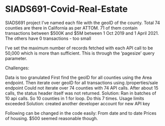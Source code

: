 # SIADS691-Covid-Real-Estate
SIADS691 project 
I’ve named each file with the geoID of the county. Total 74 counties are there in California as per ATTOM. 71 of them contain transactions between $500K and $5M between 1 Oct 2019 and 1 April 2021. The others have 0 transactions - too small

I’ve set the maximum number of records fetched with each API call to be 50,000 which is more than sufficient. This is through the ‘pagesize’ query parameter.

Challenges:


Data is too granulated
First find the geoID for all counties using the Area endpoint. Then iterate over geoID for all transactions using /properties/sale endpoint
 Could not iterate over 74 counties with 74 API calls. After about 15 calls, the status header itself was not returned. 
Solution: Ran in batches of 10 api calls. So 10 counties in 1 for loop. Do this 7 times.
Usage limits exceeded
Solution: created another developer account for new API key

Following can be changed in the code easily:
From date and to date
Prices of housing. $500 seemed reasonable though.


